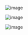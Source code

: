 ![image](https://github.com/user-attachments/assets/9fbb59ad-0945-4b59-967a-f6354777812a)

![image](https://github.com/user-attachments/assets/960f19c5-aea7-44d9-bb66-2cdabd6a15d8)

![image](https://github.com/user-attachments/assets/da24996e-6ebe-40f5-9e75-d662be6a9362)


